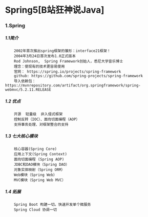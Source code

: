 # Spring5[B站狂神说Java]

### 1.Spring

##### 1.1简介
        2002年首次推出spring框架的雏形：interface21框架！
        2004年3月24日首次发布1.0正式版本
        Rod Johnson,  Spring Framework创始人，悉尼大学音乐博士
        理念：使现有的技术更容易使用
        官网： https://spring.io/projects/spring-framework 
        github: https://github.com/spring-projects/spring-framework  
        导入依赖包： https://mvnrepository.com/artifact/org.springframework/spring-webmvc/5.2.11.RELEASE

##### 1.2 优点
        开源  轻量级  非入侵式框架
        控制反转（IOC）、面向切面编程（AOP）
        支持事务处理、对框架整合的支持 

##### 1.3 七大核心模块
        核心容器(Spring Core)
        应用上下文(Spring Context)
        面向切面编程 (Spring AOP)
        JDBC和DAO模块（Spring DAO）
        对象实体映射（Spring ORM）
        Web模块（Spring Web）
        MVC模块（Spring Web MVC）

##### 1.4 拓展
        Spring Boot 构建一切。快速开发单个微服务
        Spring Cloud 协调一切
